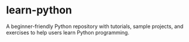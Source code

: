 # learn-python
 A beginner-friendly Python repository with tutorials, sample projects, and exercises to help users learn Python programming.
